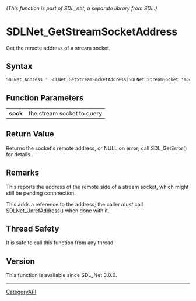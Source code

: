 ###### (This function is part of SDL_net, a separate library from SDL.)
# SDLNet_GetStreamSocketAddress

Get the remote address of a stream socket.

## Syntax

```c
SDLNet_Address * SDLNet_GetStreamSocketAddress(SDLNet_StreamSocket *sock);

```

## Function Parameters

|              |                            |
| ------------ | -------------------------- |
| **sock**     | the stream socket to query |

## Return Value

Returns the socket's remote address, or NULL on error; call SDL_GetError()
for details.

## Remarks

This reports the address of the remote side of a stream socket, which might
still be pending connnection.

This adds a reference to the address; the caller _must_ call
[SDLNet_UnrefAddress](SDLNet_UnrefAddress)() when done with it.

## Thread Safety

It is safe to call this function from any thread.

## Version

This function is available since SDL_Net 3.0.0.

----
[CategoryAPI](CategoryAPI)

